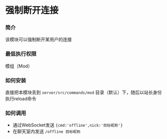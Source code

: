 # 强制断开连接  
### 简介  
该模块可以强制断开某用户的连接

### 最低执行权限
模组（Mod）

### 如何安装
直接把本模块丢到 `server/src/commands/mod` 目录（默认）下，随后以站长身份执行reload命令

### 如何调用
- 通过WebSocket发送 `{cmd:'offline',nick:'目标昵称'}`
- 在聊天室内发送 `/offline 目标昵称`